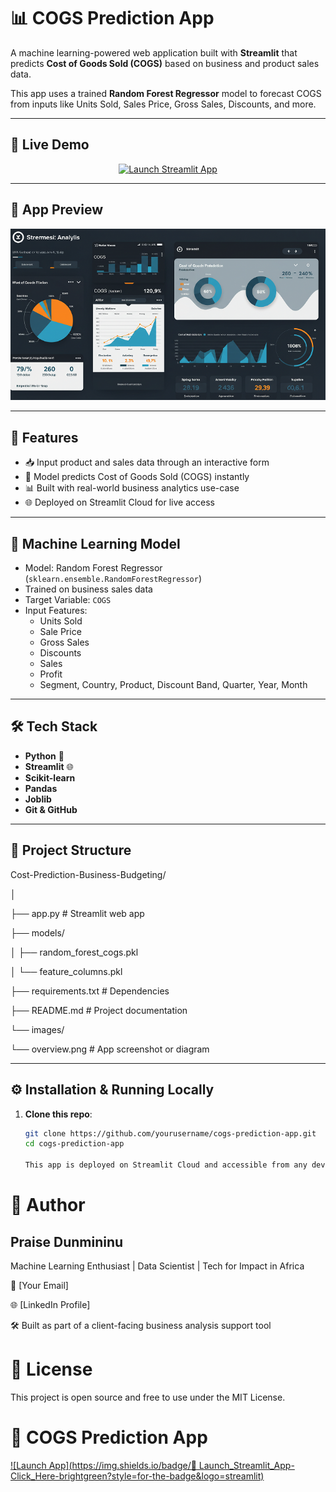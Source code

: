 # 📊 COGS Prediction App

A machine learning-powered web application built with **Streamlit** that predicts **Cost of Goods Sold (COGS)** based on business and product sales data.

This app uses a trained **Random Forest Regressor** model to forecast COGS from inputs like Units Sold, Sales Price, Gross Sales, Discounts, and more.

---

## 🚀 Live Demo

<p align="center">
  <a href="https://cogs-prediction-app-zmd5ycgjv5fsokf5ryf8df.streamlit.app/#overview" target="_blank">
    <img src="https://img.shields.io/badge/🔴 Launch_App-Click_Here-brightgreen?style=for-the-badge&logo=streamlit" alt="Launch Streamlit App">
  </a>
</p>


---

## 📸 App Preview

![COGS App Screenshot](images/overview.jpg)

---

## 🎯 Features

- 📥 Input product and sales data through an interactive form
- 🤖 Model predicts Cost of Goods Sold (COGS) instantly
- 📊 Built with real-world business analytics use-case
- 🌐 Deployed on Streamlit Cloud for live access

---

## 🧠 Machine Learning Model

- Model: Random Forest Regressor (`sklearn.ensemble.RandomForestRegressor`)
- Trained on business sales data
- Target Variable: `COGS`
- Input Features:  
  - Units Sold  
  - Sale Price  
  - Gross Sales  
  - Discounts  
  - Sales  
  - Profit  
  - Segment, Country, Product, Discount Band, Quarter, Year, Month  

---

## 🛠️ Tech Stack

- **Python** 🐍
- **Streamlit** 🌐
- **Scikit-learn**
- **Pandas**
- **Joblib**
- **Git & GitHub**

---

## 📁 Project Structure

Cost-Prediction-Business-Budgeting/

│

├── app.py # Streamlit web app

├── models/

│ ├── random_forest_cogs.pkl

│ └── feature_columns.pkl

├── requirements.txt # Dependencies

├── README.md # Project documentation

└── images/

└── overview.png # App screenshot or diagram


---

## ⚙️ Installation & Running Locally

1. **Clone this repo**:
   ```bash
   git clone https://github.com/yourusername/cogs-prediction-app.git
   cd cogs-prediction-app

   This app is deployed on Streamlit Cloud and accessible from any device with internet access.

# 👤 Author

## Praise Dunmininu

Machine Learning Enthusiast | Data Scientist | Tech for Impact in Africa

📧 [Your Email]

🌐 [LinkedIn Profile]

🛠️ Built as part of a client-facing business analysis support tool

# 🤝 License

This project is open source and free to use under the MIT License.


# 🧮 COGS Prediction App

[![Launch App](https://img.shields.io/badge/🚀 Launch_Streamlit_App-Click_Here-brightgreen?style=for-the-badge&logo=streamlit)](https://cogs-prediction-app-zmd5ycgjv5fsokf5ryf8df.streamlit.app/#overview)
